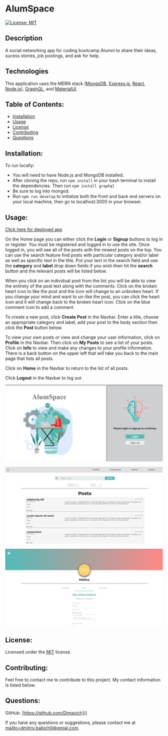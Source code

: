 # AlumSpace

[![License: MIT](https://img.shields.io/badge/License-MIT-yellow.svg)](https://opensource.org/licenses/MIT) 

## Description
A social networking app for coding bootcamp Alumni to share their ideas, sucess stories, job postings, and ask for help.

## Technologies

This application uses the MERN stack ([MongoDB](https://www.mongodb.com/), [Express.js](https://expressjs.com/), [React](https://reactjs.org/), [Node.js](https://nodejs.org/en/)), [GraphQL](https://graphql.org/), and [MaterialUI](https://material-ui.com/).

## Table of Contents: 
* [Installation](#installation)
* [Usage](#usage) 
* [License](#license) 
* [Contributing](#contributing) 
* [Questions](#questions) 

## Installation: 

To run locally:

* You will need to have Node.js and MongoDB installed. 
* After cloning the repo, run ```npm install``` in your bash terminal to install the dependencies.  Then run ```npm install graphql```
* Be sure to log into mongod. 
* Run ```npm run develop``` to initialize both the front and back end servers on your local machine, then go to localhost:3000 in your browser. 


 
## Usage: 
[Click here for deployed app](https://alumnspace.herokuapp.com/)   

On the Home page you can either click the **Login** or **Signup** buttons to log in or register.  You must be registered and logged in to use the site.  Once logged in, you will see all of the posts with the newest posts on the top.  You can use the search feature find posts with particular category and/or label as well as specific text in the title.  Put your text in the search field and use the **category** and **label** drop down fields if you wish then hit the **search** button and the relevant posts will be listed below.   

When you click on an individual post from the list you will be able to view the entirety of the post text along with the comments.  Click on the broken heart icon to like the post and the icon will change to an unbroken heart.  If you change your mind and want to un-like the post, you can click the heart icon and it will change back to the broken heart icon. Click on the blue comment icon to add a comment.  

To create a new post, click **Create Post** in the Navbar.  Enter a title, choose an appropriate category and label, add your post to the body section then click the **Post** button below. 

To view your own posts or view and change your user information, click on **Profile** in the Navbar. Then click on **My Posts** to see a list of your posts.  Click on **Info** to view and make any changes to your profile information.  There is a back button on the upper left that will take you back to the main page that lists all posts.  

Click on **Home** in the Navbar to return to the list of all posts.  

Click **Logout** in the Navbar to log out. 

![Screenshot](client/src/images/AlumSpaceScreenshot_1.png)

![Screenshot](client/src/images/AlumSpaceScreenshot_2.png)

![Screenshot](client/src/images/AlumSpaceScreenshot_3.png)


## License: 
Licensed under the [MIT](https://opensource.org/licenses/MIT) license. 

## Contributing: 
Feel free to contact me to contribute to this project. My contact information is listed below.

## Questions: 
GitHub: [https://github.com/Dimavich]() 

If you have any questions or suggestions, please contact me at <mailto=dmitriy.babich0@gmial.com>. 
